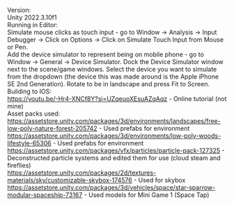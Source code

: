 Version: <br />
Unity 2022.3.10f1 <br />
Running in Editor: <br />
Simulate mouse clicks as touch input - go to Window -> Analysis -> Input Debugger -> Click on Options -> Click on Simulate Touch Input from Mouse or Pen. <br />
Add the device simulator to represent being on mobile phone - go to Window -> General -> Device Simulator. Dock the Device Simulator window next to the scene/game windows. Select the device you want to simulate from the dropdown (the device this was made around is the Apple iPhone SE 2nd Generation). Rotate to be in landscape and press Fit to Screen. <br />
Building to IOS: <br />
https://youtu.be/-Hr4-XNCf8Y?si=UZqeuoXEsuAZqAqz - Online tutorial (not mine) <br />
Asset packs used: <br />
https://assetstore.unity.com/packages/3d/environments/landscapes/free-low-poly-nature-forest-205742 - Used prefabs for environment <br />
https://assetstore.unity.com/packages/3d/environments/low-poly-woods-lifestyle-65306 - Used prefabs for environment <br />
https://assetstore.unity.com/packages/vfx/particles/particle-pack-127325 - Deconstructed particle systems and edited them for use (cloud steam and fireflies) <br />
https://assetstore.unity.com/packages/2d/textures-materials/sky/customizable-skybox-174576 - Used for skybox <br />
https://assetstore.unity.com/packages/3d/vehicles/space/star-sparrow-modular-spaceship-73167 - Used models for Mini Game 1 (Space Tap) <br />
